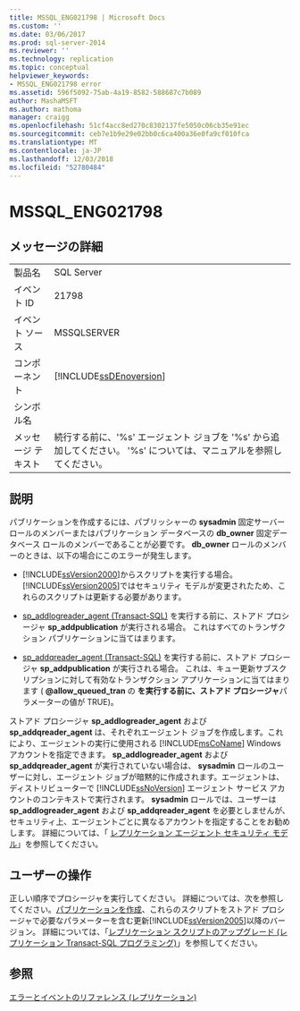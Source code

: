 ```yaml
---
title: MSSQL_ENG021798 | Microsoft Docs
ms.custom: ''
ms.date: 03/06/2017
ms.prod: sql-server-2014
ms.reviewer: ''
ms.technology: replication
ms.topic: conceptual
helpviewer_keywords:
- MSSQL_ENG021798 error
ms.assetid: 596f5092-75ab-4a19-8582-588687c7b089
author: MashaMSFT
ms.author: mathoma
manager: craigg
ms.openlocfilehash: 51cf4acc8ed270c8302137fe5050c06cb35e91ec
ms.sourcegitcommit: ceb7e1b9e29e02bb0c6ca400a36e0fa9cf010fca
ms.translationtype: MT
ms.contentlocale: ja-JP
ms.lasthandoff: 12/03/2018
ms.locfileid: "52780484"
---
```

# <a name="mssqleng021798"></a>MSSQL_ENG021798
    
## <a name="message-details"></a>メッセージの詳細  
  
|||  
|-|-|  
|製品名|SQL Server|  
|イベント ID|21798|  
|イベント ソース|MSSQLSERVER|  
|コンポーネント|[!INCLUDE[ssDEnoversion](../../includes/ssdenoversion-md.md)]|  
|シンボル名||  
|メッセージ テキスト|続行する前に、'%s' エージェント ジョブを '%s' から追加してください。 '%s' については、マニュアルを参照してください。|  
  
## <a name="explanation"></a>説明  
 パブリケーションを作成するには、パブリッシャーの **sysadmin** 固定サーバー ロールのメンバーまたはパブリケーション データベースの **db_owner** 固定データベース ロールのメンバーであることが必要です。 **db_owner** ロールのメンバーのときは、以下の場合にこのエラーが発生します。  
  
-   [!INCLUDE[ssVersion2000](../../includes/ssversion2000-md.md)]からスクリプトを実行する場合。 [!INCLUDE[ssVersion2005](../../includes/ssversion2005-md.md)]ではセキュリティ モデルが変更されたため、これらのスクリプトは更新する必要があります。  
  
-   [sp_addlogreader_agent &#40;Transact-SQL&#41;](/sql/relational-databases/system-stored-procedures/sp-addlogreader-agent-transact-sql) を実行する前に、ストアド プロシージャ **sp_addpublication** が実行される場合。 これはすべてのトランザクション パブリケーションに当てはまります。  
  
-   [sp_addqreader_agent &#40;Transact-SQL&#41;](/sql/relational-databases/system-stored-procedures/sp-addqreader-agent-transact-sql) を実行する前に、ストアド プロシージャ **sp_addpublication** が実行される場合。 これは、キュー更新サブスクリプションに対して有効なトランザクション アプリケーションに当てはまります ( **@allow_queued_tran** の **を実行する前に、ストアド プロシージャ**パラメーターの値が TRUE)。  
  
 ストアド プロシージャ **sp_addlogreader_agent** および **sp_addqreader_agent** は、それぞれエージェント ジョブを作成します。これにより、エージェントの実行に使用される [!INCLUDE[msCoName](../../includes/msconame-md.md)] Windows アカウントを指定できます。 **sp_addlogreader_agent** および **sp_addqreader_agent** が実行されていない場合は、 **sysadmin** ロールのユーザーに対し、エージェント ジョブが暗黙的に作成されます。エージェントは、ディストリビューターで [!INCLUDE[ssNoVersion](../../includes/ssnoversion-md.md)] エージェント サービス アカウントのコンテキストで実行されます。 **sysadmin** ロールでは、ユーザーは **sp_addlogreader_agent** および **sp_addqreader_agent** を必要としませんが、セキュリティ上、エージェントごとに異なるアカウントを指定することをお勧めします。 詳細については、「 [レプリケーション エージェント セキュリティ モデル](security/replication-agent-security-model.md)」を参照してください。  
  
## <a name="user-action"></a>ユーザーの操作  
 正しい順序でプロシージャを実行してください。 詳細については、次を参照してください。[パブリケーションを作成](publish/create-a-publication.md)、これらのスクリプトをストアド プロシージャで必要なパラメーターを含む更新[!INCLUDE[ssVersion2005](../../includes/ssversion2005-md.md)]以降のバージョン。 詳細については、「[レプリケーション スクリプトのアップグレード &#40;レプリケーション Transact-SQL プログラミング&#41;](administration/upgrade-replication-scripts-replication-transact-sql-programming.md)」を参照してください。  
  
## <a name="see-also"></a>参照  
 [エラーとイベントのリファレンス &#40;レプリケーション&#41;](errors-and-events-reference-replication.md)  
  
  
